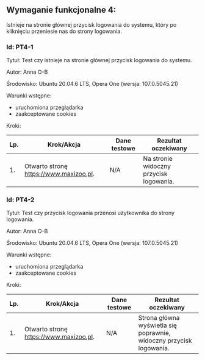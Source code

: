 ## Wymaganie funkcjonalne 4:
Istnieje na stronie głównej przycisk logowania do systemu, który po kliknięciu przeniesie nas do strony logowania.

### Id: PT4-1

Tytuł: Test czy istnieje na stronie głównej przycisk logowania do systemu.

Autor: Anna O-B

Środowisko: Ubuntu 20.04.6 LTS, Opera One (wersja: 107.0.5045.21)

Warunki wstępne:

- uruchomiona przeglądarka
- zaakceptowane cookies

Kroki:

| Lp. | Krok/Akcja | Dane testowe | Rezultat oczekiwany |
| --- | ---------- | ------------ | ------------------- |
| 1.  | Otwarto stronę https://www.maxizoo.pl. | N/A | Na stronie widoczny przycisk logowania. | 

### Id: PT4-2

Tytuł: Test czy przycisk logowania przenosi użytkownika do strony logowania.

Autor: Anna O-B

Środowisko: Ubuntu 20.04.6 LTS, Opera One (wersja: 107.0.5045.21)

Warunki wstępne:

- uruchomiona przeglądarka
- zaakceptowane cookies

Kroki:

| Lp. | Krok/Akcja | Dane testowe | Rezultat oczekiwany |
| --- | ---------- | ------------ | ------------------- |
| 1.  | Otwarto stronę https://www.maxizoo.pl. | N/A | Strona główna wyświetla się poprawnie, widoczny przycisk logowania. | 2. | Kliknięto przycisk logowania | N/A | Strona logowania otwiera się poprawnie. |